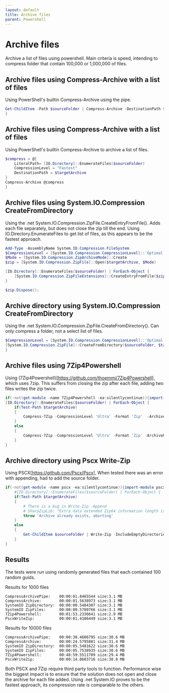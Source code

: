 ```yaml
---
layout: default
title: Archive files
parent: Powershell
---
```


# Archive files
Archive a list of files using powershell. Main criteria is speed, intending to compress folder that contain 100,000 or 1,000,000 of files.

## Archive files using Compress-Archive with a list of files
Using PowerShell's builtin Compress-Archive using the pipe.
```powershell
Get-ChildItem -Path $sourceFolder | Compress-Archive -DestinationPath $targetArchive
}
```

## Archive files using Compress-Archive with a list of files
Using PowerShell's builtin Compress-Archive to archive a list of files.
```powershell
$compress = @{
    LiteralPath= [IO.Directory]::EnumerateFiles($sourceFolder)
    CompressionLevel = "Fastest"
    DestinationPath = $targetArchive
}
Compress-Archive @compress
}
```

## Archive files using System.IO.Compression CreateFromDirectory
Using the .net System.IO.Compression.ZipFile.CreateEntryFromFile(). Adds each file separately, but does not close the zip till the end. Using IO.Directory.EnumerateFiles to get list of files, as this appears to be the fastest approach.
```powershell
Add-Type -AssemblyName System.IO.Compression.FileSystem
$CompressionLevel = [System.IO.Compression.CompressionLevel]::'Optimal'
$Mode = [System.IO.Compression.ZipArchiveMode]::Create 
$zip = [System.IO.Compression.ZipFile]::Open($targetArchive, $Mode)

[IO.Directory]::EnumerateFiles($sourceFolder) | ForEach-Object {
    [System.IO.Compression.ZipFileExtensions]::CreateEntryFromFile($zip, $_, [System.IO.Path]::GetFileName($_), $CompressionLevel)
}

$zip.Dispose();
```

## Archive directory using System.IO.Compression CreateFromDirectory
Using the .net System.IO.Compression.ZipFile.CreateFromDirectory(). Can only compress a folder, not a select list of files.
```powershell
$CompressionLevel = [System.IO.Compression.CompressionLevel]::'Optimal'
[System.IO.Compression.ZipFile]::CreateFromDirectory($sourceFolder, $targetArchive, $CompressionLevel, $false)
}
```

## Archive files using 7Zip4Powershell
Using (7Zip4Powershell)[https://github.com/thoemmi/7Zip4Powershell], which uses 7zip. This suffers from closing the zip after each file, adding two files writes the zip twice.
```powershell
if(-not(get-module -name 7Zip4Powershell -ea:silentlycontinue)){import-module 7Zip4Powershell}
[IO.Directory]::EnumerateFiles($sourceFolder) | ForEach-Object {
    if(Test-Path $targetArchive)
    {
        Compress-7Zip -CompressionLevel 'Ultra' -Format 'Zip'  -ArchiveFileName $targetArchive -Path $_ -Append | Out-Null
    }
    else
    {
        Compress-7Zip -CompressionLevel 'Ultra' -Format 'Zip' -ArchiveFileName $targetArchive -Path $_ | Out-Null
    }
}
```

## Archive directory using Pscx Write-Zip
Using PSCX[https://github.com/Pscx/Pscx], When tested there was an error with appending, had to add the source folder. 
```powershell
if(-not(get-module -name pscx -ea:silentlycontinue)){import-module pscx}
    #[IO.Directory]::EnumerateFiles($sourceFolder) | ForEach-Object {
    if(Test-Path $targetArchive)
    {
        # There is a bug in Write-Zip -Append
        # SharpZipLib: "Extra data extended Zip64 information length is invalid"
        throw 'Archive already exists, aborting'
    }
    else
    {   
        Get-ChildItem $sourceFolder | Write-Zip -IncludeEmptyDirectories -Level 9 -OutputPath "$targetArchive" -EntryPathRoot $sourceFolder
    }
}
```

## Results
The tests were run using randomly generated files that each contained 100 random guids.

Results for 1000 files
```
CompressArchivePipe:    00:00:01.8465544 size:3.1 MB
CompressArchive:        00:00:01.5638973 size:3.1 MB
SystemIO ZipDirectory:  00:00:00.5484307 size:3.1 MB
SystemIO ZipFiles:      00:00:00.5789766 size:3.1 MB
7Zip4Powershell:        00:01:53.2336641 size:2.9 MB
PscxWriteZip:           00:00:01.4106449 size:3.1 MB
```

Results for 10000 files
```
CompressArchivePipe:    00:00:30.4606795 size:30.6 MB
CompressArchive:        00:00:24.5795881 size:31.4 MB
SystemIO ZipDirectory:  00:00:05.5481622 size:30.6 MB
SystemIO ZipFiles:      00:00:05.7538935 size:30.6 MB
7Zip4Powershell:        00:48:59.5511709 size:29.4 MB
PscxWriteZip:           00:00:14.0603716 size:30.8 MB
```

Both PSCX and 7Zip require third party tools to function.
Performance wise the biggest impact is to ensure that the solution does not open and close the archive for each file added.
Using .net System.IO proves to be the fastest approach, its compression rate is comparable to the others. 